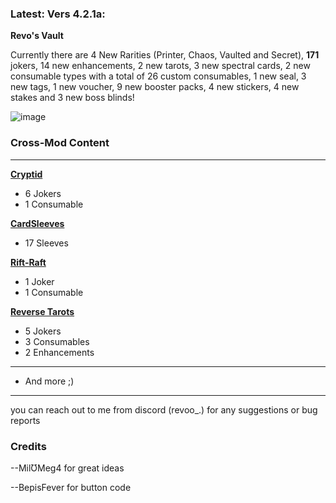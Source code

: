 
### Latest: Vers 4.2.1a:

**Revo's Vault**

Currently there are 4 New Rarities (Printer, Chaos, Vaulted and Secret), **171** jokers, 14 new enhancements, 2 new tarots, 3 new spectral cards, 2 new consumable types with a total of 26 custom consumables, 1 new seal, 3 new tags, 1 new voucher, 9 new booster packs, 4 new stickers, 4 new stakes and 3 new boss blinds!

![image](https://github.com/user-attachments/assets/667f2a85-ebe8-4052-9217-a64dc475a2f1)

### **Cross-Mod Content**

----

**[Cryptid](https://github.com/MathIsFun0/Cryptid)**

- 6 Jokers
- 1 Consumable

**[CardSleeves](https://github.com/larswijn/CardSleeves)**

- 17 Sleeves

**[Rift-Raft](https://github.com/vitellaryjr/RiftRaft)**

- 1 Joker
- 1 Consumable

**[Reverse Tarots](https://github.com/SkywardTARDIS/balatro_reverse_tarots)**

- 5 Jokers
- 3 Consumables
- 2 Enhancements

----

- And more ;)

------


you can reach out to me from discord (revoo_.) for any suggestions or bug reports


### Credits

--MilƱMeg4 for great ideas

--BepisFever for button code
